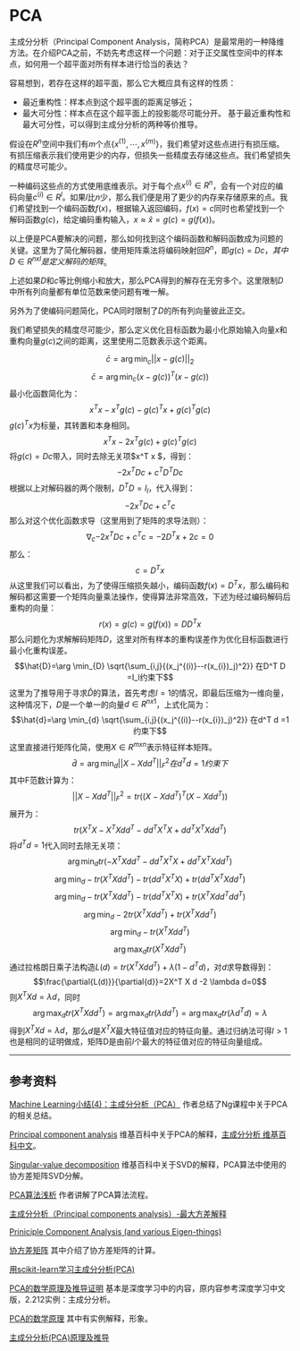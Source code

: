 # PCA

主成分分析（Principal Component Analysis，简称PCA）是最常用的一种降维方法。在介绍PCA之前，不妨先考虑这样一个问题：对于正交属性空间中的样本点，如何用一个超平面对所有样本进行恰当的表达？

容易想到，若存在这样的超平面，那么它大概应具有这样的性质：
- 最近重构性：样本点到这个超平面的距离足够近；
- 最大可分性：样本点在这个超平面上的投影能尽可能分开。
基于最近重构性和最大可分性，可以得到主成分分析的两种等价推导。

假设在$R^n$空间中我们有$m$个点$\{x^{(1)},\cdots,x^{(m)}\}$，我们希望对这些点进行有损压缩。有损压缩表示我们使用更少的内存，但损失一些精度去存储这些点。我们希望损失的精度尽可能少。

一种编码这些点的方式使用底维表示。对于每个点$x^{(i)} \in R^n$，会有一个对应的编码向量$c^{(i)} \in R^l$。如果$l$比$n$少，那么我们便是用了更少的内存来存储原来的点。我们希望找到一个编码函数$f(x)$，根据输入返回编码，$f(x)=c$同时也希望找到一个解码函数$g(c)$，给定编码重构输入，$x \approx \hat{x}=g(c)=g(f(x))$。

以上便是PCA要解决的问题，那么如何找到这个编码函数和解码函数成为问题的关键。这里为了简化解码器，使用矩阵乘法将编码映射回$R^n$，即$g(c)=Dc，其中D \in R^{nxl}是定义解码的矩阵$。

上述如果$D$和$c$等比例缩小和放大，那么PCA得到的解存在无穷多个。这里限制$D$中所有列向量都有单位范数来使问题有唯一解。

另外为了使编码问题简化，PCA同时限制了$D$的所有列向量彼此正交。

我们希望损失的精度尽可能少，那么定义优化目标函数为最小化原始输入向量$x$和重构向量$g(c)$之间的距离，这里使用二范数表示这个距离。

$$\bar{c}=\arg \min_{c}{||x-g(c)||_2}$$
$$\bar{c}=\arg \min_{c}{(x-g(c))^T(x-g(c))}$$
最小化函数简化为：
$$x^T x - x^T g(c) - g(c)^T x + g(c)^Tg(c)$$
$g(c)^T x$为标量，其转置和本身相同。
$$x^T x - 2 x^T g(c) + g(c)^Tg(c)$$
将$g(c)=Dc$带入，同时去除无关项$x^T x $，得到：
$$- 2 x^T D c + c^T D^T D c$$
根据以上对解码器的两个限制，$D^T D=I_l$，代入得到：
$$- 2 x^T D c + c^T c$$
那么对这个优化函数求导（这里用到了矩阵的求导法则）：
$$\nabla_c{- 2 x^T D c + c^T c}=-2 D^T x + 2c=0$$
那么：
$$c=D^T x$$
从这里我们可以看出，为了使得压缩损失越小，编码函数$f(x)=D^T x$，那么编码和解码都这需要一个矩阵向量乘法操作，使得算法非常高效，下述为经过编码解码后重构的向量：
$$r(x)=g(c)=g(f(x))=D D^T x$$
那么问题化为求解解码矩阵$D$，这里对所有样本的重构误差作为优化目标函数进行最小化重构误差。
$$\hat{D}=\arg \min_{D} \sqrt{\sum_{i,j}{(x_j^{(i)}--r(x_{i})_j)^2}} 在D^T D =I_l约束下$$
这里为了推导用于寻求$\hat{D}$的算法，首先考虑$l=1$的情况，即最后压缩为一维向量，这种情况下，$D$是一个单一的向量$d \in R^{nx1}$，上式化简为：
$$\hat{d}=\arg \min_{d} \sqrt{\sum_{i,j}{(x_j^{(i)}--r(x_{i})_j)^2}} 在d^T d =1约束下$$
这里直接进行矩阵化简，使用$X \in R^{mxn}$表示特征样本矩阵。
$$\hat{d}=\arg \min_{d} {||X-X d d^T||_F^2} 在d^T d =1约束下$$
其中F范数计算为：
$${||X-X d d^T||_F^2}=tr((X-X d d^T)^T (X-X d d^T))$$
展开为：
$$tr(X^T X-X^T X d d^T - d d^T X^T X + d d^T X^T X d d^T)$$
将$d^T d =1$代入同时去除无关项：
$$\arg \min_{d} tr(-X^T X d d^T - d d^T X^T X + d d^T X^T X d d^T)$$
$$\arg \min_{d} -tr(X^T X d d^T)-tr(d d^T X^T X) + tr(d d^T X^T X d d^T)$$
$$\arg \min_{d} - tr(X^T X d d^T)-tr(d d^T X^T X) + tr(X^T X d d^T d d^T)$$
$$\arg \min_{d} - 2 tr(X^T X d d^T) + tr(X^T X d d^T)$$
$$\arg \min_{d} - tr(X^T X d d^T)$$
$$\arg \max_{d} tr(X^T X d d^T)$$
通过拉格朗日乘子法构造$L(d)= tr(X^T X d d^T)+\lambda (1-d^T d)$，对$d$求导数得到：
$$\frac{\partial{L(d)}}{\partial{d}}=2X^T X d -2 \lambda d=0$$
则$X^T X d = \lambda d$，同时$$\arg \max_{d} tr(X^T X d d^T)=\arg \max_{d} tr(\lambda d d^T)=\arg \max_{d} tr(\lambda d^T d)=\lambda$$
得到$X^T X d = \lambda d$，那么$d$是$X^T X$最大特征值对应的特征向量。通过归纳法可得$l>1$也是相同的证明做成，矩阵D是由前$l$个最大的特征值对应的特征向量组成。

---
## 参考资料

[Machine Learning小结(4)：主成分分析（PCA）](http://blog.kongfy.com/2014/11/machine-learning%E5%B0%8F%E7%BB%934%EF%BC%9A%E4%B8%BB%E6%88%90%E5%88%86%E5%88%86%E6%9E%90%EF%BC%88pca%EF%BC%89/) 作者总结了Ng课程中关于PCA的相关总结。

[Principal component analysis](https://en.wikipedia.org/wiki/Principal_component_analysis) 维基百科中关于PCA的解释，[主成分分析 维基百科中文](https://zh.wikipedia.org/zh-hans/%E4%B8%BB%E6%88%90%E5%88%86%E5%88%86%E6%9E%90)。

[Singular-value decomposition](https://en.wikipedia.org/wiki/Singular-value_decomposition) 维基百科中关于SVD的解释，PCA算法中使用的协方差矩阵SVD分解。

[PCA算法浅析](http://jermmy.xyz/2017/03/25/2017-3-25-understand-PCA/) 作者讲解了PCA算法流程。

[主成分分析（Principal components analysis）-最大方差解释](http://www.cnblogs.com/jerrylead/archive/2011/04/18/2020209.html)

[Priniciple Component Analysis (and various Eigen-things)](https://courses.cs.washington.edu/courses/cse446/18wi/sections/section4/PCA_Notebook.html#Priniciple-Component-Analysis-(and-various-Eigen-things))

[协方差矩阵](http://jermmy.xyz/2017/03/19/2017-3-19-covariance-matrix/) 其中介绍了协方差矩阵的计算。

[用scikit-learn学习主成分分析(PCA)](https://www.cnblogs.com/pinard/p/6243025.html)

[PCA的数学原理及推导证明](https://zhuanlan.zhihu.com/p/26951643) 基本是深度学习中的内容，原内容参考深度学习中文版，2.212实例：主成分分析。

[PCA的数学原理](http://blog.codinglabs.org/articles/pca-tutorial.html) 其中有实例解释，形象。

[主成分分析(PCA)原理及推导](https://blog.csdn.net/zhongkejingwang/article/details/42264479)
